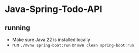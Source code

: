 # Java-Spring-Todo-API

## running

- Make sure Java 22 is installed locally
- run `./mvnw spring-boot:run` or `mvn clean spring-boot:run`